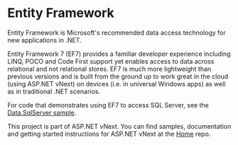 Entity Framework
===
Entity Framework is Microsoft's recommended data access technology for new applications in .NET. 

Entity Framework 7 (EF7) provides a familiar developer experience including LINQ, POCO and Code First support yet enables access to data across relational and not relational stores. EF7 is much more lightweight than previous versions and is built from the ground up to work great in the cloud (using ASP.NET vNext) on devices (i.e. in universal Windows apps) as well as in traditional .NET scenarios. 

For code that demonstrates using EF7 to access SQL Server, see the [Data.SqlServer sample](https://github.com/aspnet/Entropy/blob/dev/samples/Data.SqlServer/Program.cs).

This project is part of ASP.NET vNext. You can find samples, documentation and getting started instructions for ASP.NET vNext at the [Home](https://github.com/aspnet/home) repo.
